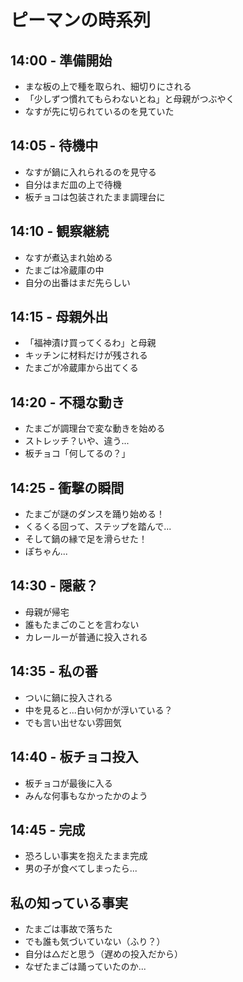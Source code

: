 # ピーマンの時系列

## 14:00 - 準備開始
- まな板の上で種を取られ、細切りにされる
- 「少しずつ慣れてもらわないとね」と母親がつぶやく
- なすが先に切られているのを見ていた

## 14:05 - 待機中
- なすが鍋に入れられるのを見守る
- 自分はまだ皿の上で待機
- 板チョコは包装されたまま調理台に

## 14:10 - 観察継続
- なすが煮込まれ始める
- たまごは冷蔵庫の中
- 自分の出番はまだ先らしい

## 14:15 - 母親外出
- 「福神漬け買ってくるわ」と母親
- キッチンに材料だけが残される
- たまごが冷蔵庫から出てくる

## 14:20 - 不穏な動き
- たまごが調理台で変な動きを始める
- ストレッチ？いや、違う...
- 板チョコ「何してるの？」

## 14:25 - 衝撃の瞬間
- たまごが謎のダンスを踊り始める！
- くるくる回って、ステップを踏んで...
- そして鍋の縁で足を滑らせた！
- ぽちゃん...

## 14:30 - 隠蔽？
- 母親が帰宅
- 誰もたまごのことを言わない
- カレールーが普通に投入される

## 14:35 - 私の番
- ついに鍋に投入される
- 中を見ると...白い何かが浮いている？
- でも言い出せない雰囲気

## 14:40 - 板チョコ投入
- 板チョコが最後に入る
- みんな何事もなかったかのよう

## 14:45 - 完成
- 恐ろしい事実を抱えたまま完成
- 男の子が食べてしまったら...

## 私の知っている事実
- たまごは事故で落ちた
- でも誰も気づいていない（ふり？）
- 自分は△だと思う（遅めの投入だから）
- なぜたまごは踊っていたのか...